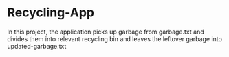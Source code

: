 # Recycling-App

In this project, the application picks up garbage from garbage.txt and divides them into relevant recycling bin and leaves the leftover garbage into updated-garbage.txt
